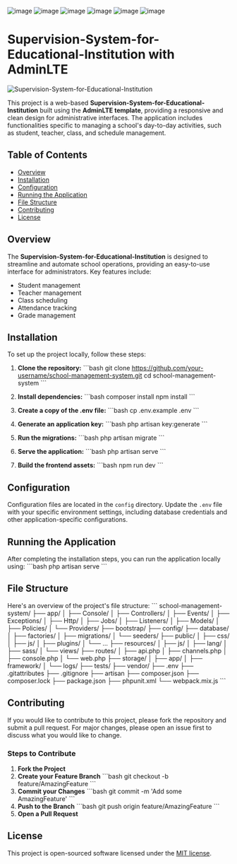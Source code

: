 ![image](https://github.com/Sohaib1113/School-Management-AdminLTE-/assets/101351817/16d9f66a-3b8d-4afb-ab39-b7041f48ff72)
![image](https://github.com/Sohaib1113/School-Management-AdminLTE-/assets/101351817/30dca27a-77a8-423b-bc5e-7a7ee50bc952)
![image](https://github.com/Sohaib1113/School-Management-AdminLTE-/assets/101351817/ff3cc69a-2d9c-45b1-8cbf-db7775ef9a18)
![image](https://github.com/Sohaib1113/School-Management-AdminLTE-/assets/101351817/a3ec6b42-69fa-407b-8d49-714a99539e4e)
![image](https://github.com/Sohaib1113/School-Management-AdminLTE-/assets/101351817/87c6f3df-f3a1-4ef6-9874-1883c458c2d1)
![image](https://github.com/Sohaib1113/School-Management-AdminLTE-/assets/101351817/313eb86c-2b7a-4ec1-a119-c44a397910af)


# Supervision-System-for-Educational-Institution with AdminLTE

![Supervision-System-for-Educational-Institution](https://github.com/Sohaib1113/School-Management-AdminLTE-/assets/101351817/16d9f66a-3b8d-4afb-ab39-b7041f48ff72)

This project is a web-based **Supervision-System-for-Educational-Institution** built using the **AdminLTE template**, providing a responsive and clean design for administrative interfaces. The application includes functionalities specific to managing a school's day-to-day activities, such as student, teacher, class, and schedule management.

## Table of Contents

- [Overview](#overview)
- [Installation](#installation)
- [Configuration](#configuration)
- [Running the Application](#running-the-application)
- [File Structure](#file-structure)
- [Contributing](#contributing)
- [License](#license)

## Overview

The **Supervision-System-for-Educational-Institution** is designed to streamline and automate school operations, providing an easy-to-use interface for administrators. Key features include:

- Student management
- Teacher management
- Class scheduling
- Attendance tracking
- Grade management

## Installation

To set up the project locally, follow these steps:

1. **Clone the repository:**
   \`\`\`bash
   git clone https://github.com/your-username/school-management-system.git
   cd school-management-system
   \`\`\`

2. **Install dependencies:**
   \`\`\`bash
   composer install
   npm install
   \`\`\`

3. **Create a copy of the .env file:**
   \`\`\`bash
   cp .env.example .env
   \`\`\`

4. **Generate an application key:**
   \`\`\`bash
   php artisan key:generate
   \`\`\`

5. **Run the migrations:**
   \`\`\`bash
   php artisan migrate
   \`\`\`

6. **Serve the application:**
   \`\`\`bash
   php artisan serve
   \`\`\`

7. **Build the frontend assets:**
   \`\`\`bash
   npm run dev
   \`\`\`

## Configuration

Configuration files are located in the `config` directory. Update the `.env` file with your specific environment settings, including database credentials and other application-specific configurations.

## Running the Application

After completing the installation steps, you can run the application locally using:
\`\`\`bash
php artisan serve
\`\`\`

## File Structure

Here's an overview of the project's file structure:
\`\`\`
school-management-system/
├── app/
│   ├── Console/
│   ├── Controllers/
│   ├── Events/
│   ├── Exceptions/
│   ├── Http/
│   ├── Jobs/
│   ├── Listeners/
│   ├── Models/
│   ├── Policies/
│   └── Providers/
├── bootstrap/
├── config/
├── database/
│   ├── factories/
│   ├── migrations/
│   └── seeders/
├── public/
│   ├── css/
│   ├── js/
│   ├── plugins/
│   └── ...
├── resources/
│   ├── js/
│   ├── lang/
│   ├── sass/
│   └── views/
├── routes/
│   ├── api.php
│   ├── channels.php
│   ├── console.php
│   └── web.php
├── storage/
│   ├── app/
│   ├── framework/
│   └── logs/
├── tests/
├── vendor/
├── .env
├── .gitattributes
├── .gitignore
├── artisan
├── composer.json
├── composer.lock
├── package.json
├── phpunit.xml
└── webpack.mix.js
\`\`\`

## Contributing

If you would like to contribute to this project, please fork the repository and submit a pull request. For major changes, please open an issue first to discuss what you would like to change.

### Steps to Contribute

1. **Fork the Project**
2. **Create your Feature Branch**
   \`\`\`bash
   git checkout -b feature/AmazingFeature
   \`\`\`
3. **Commit your Changes**
   \`\`\`bash
   git commit -m 'Add some AmazingFeature'
   \`\`\`
4. **Push to the Branch**
   \`\`\`bash
   git push origin feature/AmazingFeature
   \`\`\`
5. **Open a Pull Request**

## License

This project is open-sourced software licensed under the [MIT license](https://opensource.org/licenses/MIT).
